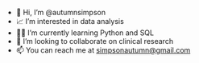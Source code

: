- 👋 Hi, I’m @autumnsimpson
- 📈 I’m interested in data analysis
- 👩‍💻 I’m currently learning Python and SQL
- 🔬 I’m looking to collaborate on clinical research
- 📫 You can reach me at simpsonautumn@gmail.com

<!---
autumnsimpson/autumnsimpson is a ✨ special ✨ repository because its `README.md` (this file) appears on your GitHub profile.
You can click the Preview link to take a look at your changes.
--->
